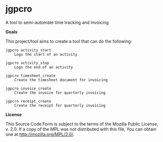 # jgpcro
A tool to semi-automate time tracking and invoicing


**Goals**

This project/tool aims to create a tool that can do the following:

    jgpcro activity_start
        Logs the start of an activity

    jgpcro activity_stop
        Logs the end of an activity

    jgpcro timesheet_create
        Create the timesheet document for invoicing

    jgpcro invoice_create
        Create the invoice for quarterly invoicing

    jgpcro receipt_create
        Create the receipt for quarterly invoicing


**License**

This Source Code Form is subject to the terms of the Mozilla Public
License, v. 2.0. If a copy of the MPL was not distributed with this
file, You can obtain one at http://mozilla.org/MPL/2.0/.

